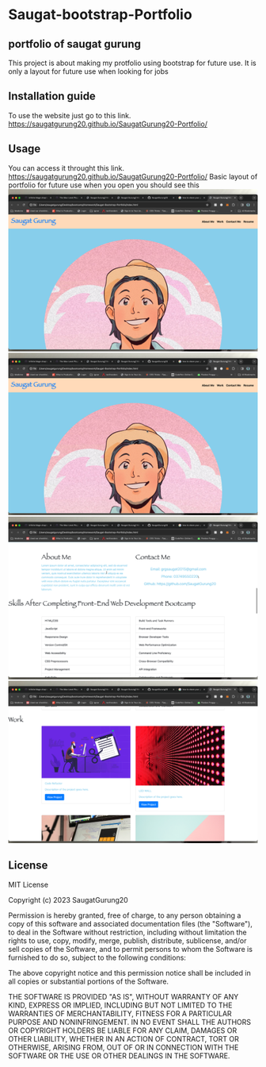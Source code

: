 # Saugat-bootstrap-Portfolio
## portfolio of saugat gurung
This project is about making my protfolio using bootstrap for future use. It is only a layout for future use when looking for jobs
## Installation guide
 To use the website just go to this link. https://saugatgurung20.github.io/SaugatGurung20-Portfolio/
## Usage
 You can access it throught this link. https://saugatgurung20.github.io/SaugatGurung20-Portfolio/
 Basic layout of portfolio for future use
 when you open you should see this
![Screenshot 1](/assets/images/Screenshot%202023-12-05%20at%2022.23.24.png)
![Screenshot 2](./assets/images/Screenshot%202023-12-05%20at%2022.23.26.png)
![Screenshot 3](/assets/images/Screenshot%202023-12-05%20at%2022.23.30.png)
![Screenshot 4](/assets/images/Screenshot%202023-12-05%20at%2022.23.33.png)
 
## License
MIT License

Copyright (c) 2023 SaugatGurung20

Permission is hereby granted, free of charge, to any person obtaining a copy
of this software and associated documentation files (the "Software"), to deal
in the Software without restriction, including without limitation the rights
to use, copy, modify, merge, publish, distribute, sublicense, and/or sell
copies of the Software, and to permit persons to whom the Software is
furnished to do so, subject to the following conditions:

The above copyright notice and this permission notice shall be included in all
copies or substantial portions of the Software.

THE SOFTWARE IS PROVIDED "AS IS", WITHOUT WARRANTY OF ANY KIND, EXPRESS OR
IMPLIED, INCLUDING BUT NOT LIMITED TO THE WARRANTIES OF MERCHANTABILITY,
FITNESS FOR A PARTICULAR PURPOSE AND NONINFRINGEMENT. IN NO EVENT SHALL THE
AUTHORS OR COPYRIGHT HOLDERS BE LIABLE FOR ANY CLAIM, DAMAGES OR OTHER
LIABILITY, WHETHER IN AN ACTION OF CONTRACT, TORT OR OTHERWISE, ARISING FROM,
OUT OF OR IN CONNECTION WITH THE SOFTWARE OR THE USE OR OTHER DEALINGS IN THE
SOFTWARE.